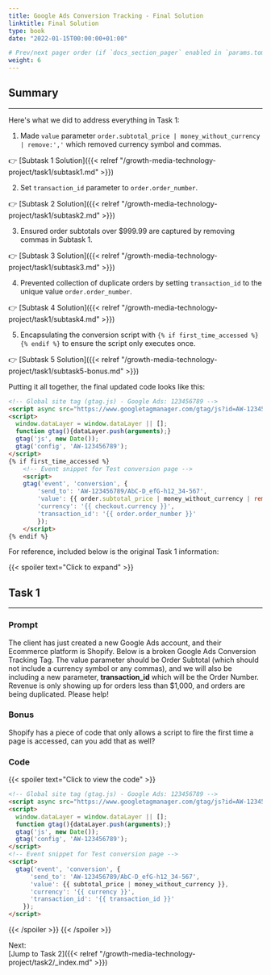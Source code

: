 ```yaml
---
title: Google Ads Conversion Tracking - Final Solution
linktitle: Final Solution
type: book
date: "2022-01-15T00:00:00+01:00"

# Prev/next pager order (if `docs_section_pager` enabled in `params.toml`)
weight: 6
---
```


## Summary

***

Here's what we did to address everything in Task 1:

1. Made `value` parameter `order.subtotal_price | money_without_currency | remove:','` which removed currency symbol and commas.

:point_right: [Subtask 1 Solution]({{< relref "/growth-media-technology-project/task1/subtask1.md" >}})

2. Set `transaction_id` parameter to `order.order_number`. 

:point_right: [Subtask 2 Solution]({{< relref "/growth-media-technology-project/task1/subtask2.md" >}})

3. Ensured order subtotals over $999.99 are captured by removing commas in Subtask 1.

:point_right: [Subtask 3 Solution]({{< relref "/growth-media-technology-project/task1/subtask3.md" >}})

4. Prevented collection of duplicate orders by setting `transaction_id` to the unique value `order.order_number`.

:point_right: [Subtask 4 Solution]({{< relref "/growth-media-technology-project/task1/subtask4.md" >}})

5.  Encapsulating the conversion script with `{% if first_time_accessed %} {% endif %}` to ensure the script only executes once.

:point_right: [Subtask 5 Solution]({{< relref "/growth-media-technology-project/task1/subtask5-bonus.md" >}})

Putting it all together, the final updated code looks like this:

```html
<!-- Global site tag (gtag.js) - Google Ads: 123456789 -->  
<script async src="https://www.googletagmanager.com/gtag/js?id=AW-123456789"></script>  
<script>
  window.dataLayer = window.dataLayer || [];
  function gtag(){dataLayer.push(arguments);}  
  gtag('js', new Date());
  gtag('config', 'AW-123456789'); 
</script>
{% if first_time_accessed %}  
    <!-- Event snippet for Test conversion page -->  
    <script>
    gtag('event', 'conversion', {  
        'send_to': 'AW-123456789/AbC-D_efG-h12_34-567',  
        'value': {{ order.subtotal_price | money_without_currency | remove:',' }},
        'currency': '{{ checkout.currency }}',
        'transaction_id': '{{ order.order_number }}'  
        });  
    </script> 
{% endif %}
```
For reference, included below is the original Task 1 information:

{{< spoiler text="Click to expand" >}}
## Task 1

***

### Prompt

The client has just created a new Google Ads account, and their Ecommerce platform is Shopify. Below is a broken Google Ads Conversion Tracking Tag. The value parameter should be Order Subtotal (which should not include a currency symbol or any commas), and we will also be including a new parameter, **transaction_id** which will be the Order Number. Revenue is only showing up for orders less than $1,000, and orders are being duplicated. Please help!

### Bonus

Shopify has a piece of code that only allows a script to fire the first time a page is accessed, can you
add that as well? 

### Code 

{{< spoiler text="Click to view the code" >}}
```html
<!-- Global site tag (gtag.js) - Google Ads: 123456789 -->  
<script async src="https://www.googletagmanager.com/gtag/js?id=AW-123456789"></script>  
<script>
  window.dataLayer = window.dataLayer || [];
  function gtag(){dataLayer.push(arguments);}  
  gtag('js', new Date());
  gtag('config', 'AW-123456789'); 
</script>  
<!-- Event snippet for Test conversion page -->  
<script>
  gtag('event', 'conversion', {  
      'send_to': 'AW-123456789/AbC-D_efG-h12_34-567',  
      'value': {{ subtotal_price | money_without_currency }},  
      'currency': '{{ currency }}',  
      'transaction_id': '{{ transaction_id }}'  
    });  
</script> 
```
{{< /spoiler >}}
{{< /spoiler >}}

Next:
<br />
[Jump to Task 2]({{< relref "/growth-media-technology-project/task2/_index.md" >}})